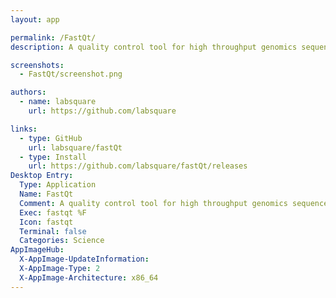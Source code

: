 ```yaml
---
layout: app

permalink: /FastQt/
description: A quality control tool for high throughput genomics sequence data. 

screenshots:
  - FastQt/screenshot.png

authors:
  - name: labsquare
    url: https://github.com/labsquare

links:
  - type: GitHub
    url: labsquare/fastQt
  - type: Install
    url: https://github.com/labsquare/fastQt/releases
Desktop Entry:
  Type: Application
  Name: FastQt
  Comment: A quality control tool for high throughput genomics sequence data.
  Exec: fastqt %F
  Icon: fastqt
  Terminal: false
  Categories: Science
AppImageHub:
  X-AppImage-UpdateInformation: 
  X-AppImage-Type: 2
  X-AppImage-Architecture: x86_64
---
```

